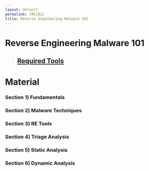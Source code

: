 ```yaml
---
layout: default
permalink: /RE101/
title: Reverse Engineering Malware 101
---
```

# Reverse Engineering Malware 101 #

> ## [Required Tools](https://securedorg.github.io/Tools/) ##

# Material #

### Section 1) Fundamentals ### 

### Section 2) Malware Techniques ### 

### Section 3) RE Tools ### 

### Section 4) Triage Analysis ### 

### Section 5) Static Analysis ### 

### Section 6) Dynamic Analysis ### 


